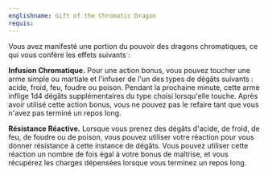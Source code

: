 ```yaml
---
englishname: Gift of the Chromatic Dragon
requis:
---
```

Vous avez manifesté une portion du pouvoir des dragons chromatiques, ce qui vous confère les effets suivants : 

**Infusion Chromatique.** Pour une action bonus, vous pouvez toucher une arme simple ou martiale et l'infuser de l'un des types de dégâts suivants : acide, froid, feu, foudre ou poison. Pendant la prochaine minute, cette arme inflige 1d4 dégâts supplémentaires du type choisi lorsqu'elle touche. Après avoir utilisé cette action bonus, vous ne pouvez pas le refaire tant que vous n'avez pas terminé un repos long.

**Résistance Réactive.** Lorsque vous prenez des dégâts d'acide, de froid, de feu, de foudre ou de poison, vous pouvez utiliser votre réaction pour vous donner résistance à cette instance de dégâts. Vous pouvez utiliser cette réaction un nombre de fois égal à votre bonus de maîtrise, et vous récupérez les charges dépensées lorsque vous terminez un repos long.
